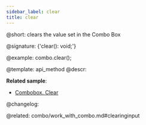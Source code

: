 ```yaml
---
sidebar_label: clear
title: clear
---          
```


@short: clears the value set in the Combo Box

@signature: {'clear(): void;'}

@example:
combo.clear();

@template: api_method
@descr:

**Related sample**:
- [Combobox. Clear](https://snippet.dhtmlx.com/omlrtmj7)

@changelog:

@related: combo/work_with_combo.md#clearinginput

